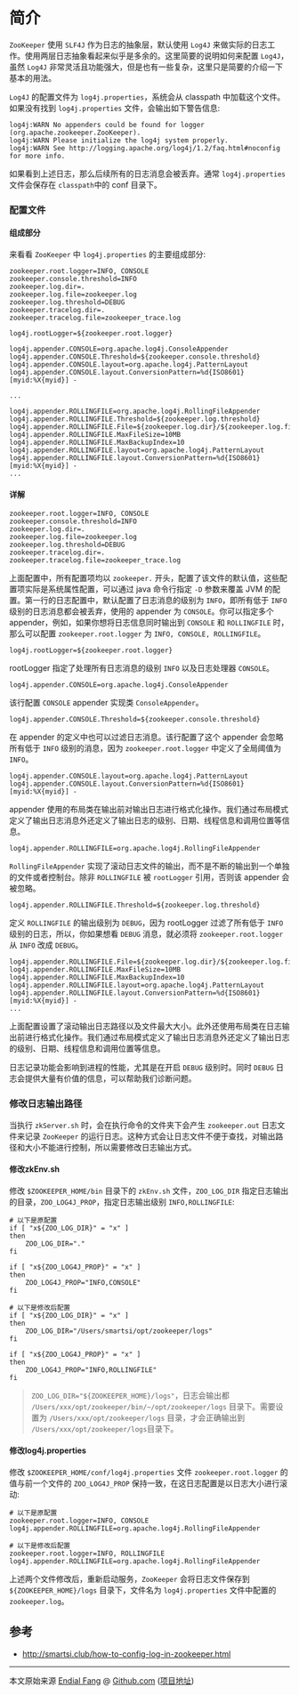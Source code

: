 # 简介

`ZooKeeper` 使用 `SLF4J` 作为日志的抽象层，默认使用 `Log4J` 来做实际的日志工作。使用两层日志抽象看起来似乎是多余的。这里简要的说明如何来配置 `Log4J`，虽然 `Log4J` 非常灵活且功能强大，但是也有一些复杂，这里只是简要的介绍一下基本的用法。

`Log4J` 的配置文件为 `log4j.properties`，系统会从 classpath 中加载这个文件。如果没有找到 `log4j.properties` 文件，会输出如下警告信息:

```
log4j:WARN No appenders could be found for logger (org.apache.zookeeper.ZooKeeper).
log4j:WARN Please initialize the log4j system properly.
log4j:WARN See http://logging.apache.org/log4j/1.2/faq.html#noconfig for more info.
```

如果看到上述日志，那么后续所有的日志消息会被丢弃。通常 `log4j.properties` 文件会保存在 `classpath`中的 conf 目录下。



### 配置文件

#### 组成部分

来看看 `ZooKeeper` 中 `log4j.properties` 的主要组成部分:

```
zookeeper.root.logger=INFO, CONSOLE
zookeeper.console.threshold=INFO  
zookeeper.log.dir=.  
zookeeper.log.file=zookeeper.log  
zookeeper.log.threshold=DEBUG  
zookeeper.tracelog.dir=.  
zookeeper.tracelog.file=zookeeper_trace.log

log4j.rootLogger=${zookeeper.root.logger}

log4j.appender.CONSOLE=org.apache.log4j.ConsoleAppender
log4j.appender.CONSOLE.Threshold=${zookeeper.console.threshold}
log4j.appender.CONSOLE.layout=org.apache.log4j.PatternLayout  
log4j.appender.CONSOLE.layout.ConversionPattern=%d{ISO8601} [myid:%X{myid}] -

...

log4j.appender.ROLLINGFILE=org.apache.log4j.RollingFileAppender
log4j.appender.ROLLINGFILE.Threshold=${zookeeper.log.threshold}
log4j.appender.ROLLINGFILE.File=${zookeeper.log.dir}/${zookeeper.log.file}  
log4j.appender.ROLLINGFILE.MaxFileSize=10MB  
log4j.appender.ROLLINGFILE.MaxBackupIndex=10  
log4j.appender.ROLLINGFILE.layout=org.apache.log4j.PatternLayout
log4j.appender.ROLLINGFILE.layout.ConversionPattern=%d{ISO8601} [myid:%X{myid}] -  
...
```



#### 详解

```
zookeeper.root.logger=INFO, CONSOLE
zookeeper.console.threshold=INFO  
zookeeper.log.dir=.  
zookeeper.log.file=zookeeper.log  
zookeeper.log.threshold=DEBUG  
zookeeper.tracelog.dir=.  
zookeeper.tracelog.file=zookeeper_trace.log
```

上面配置中，所有配置项均以 `zookeeper.` 开头，配置了该文件的默认值，这些配置项实际是系统属性配置，可以通过 java 命令行指定 `-D` 参数来覆盖 JVM 的配置。第一行的日志配置中，默认配置了日志消息的级别为 `INFO`，即所有低于 `INFO` 级别的日志消息都会被丢弃，使用的 appender 为 `CONSOLE`。你可以指定多个 appender，例如，如果你想将日志信息同时输出到 `CONSOLE` 和 `ROLLINGFILE` 时，那么可以配置 `zookeeper.root.logger` 为 `INFO, CONSOLE, ROLLINGFILE`。

```
log4j.rootLogger=${zookeeper.root.logger}
```

rootLogger 指定了处理所有日志消息的级别 `INFO` 以及日志处理器 `CONSOLE`。

```
log4j.appender.CONSOLE=org.apache.log4j.ConsoleAppender
```

该行配置 `CONSOLE` appender 实现类 `ConsoleAppender`。

```
log4j.appender.CONSOLE.Threshold=${zookeeper.console.threshold}
```

在 appender 的定义中也可以过滤日志消息。该行配置了这个 appender 会忽略所有低于 `INFO` 级别的消息，因为 `zookeeper.root.logger` 中定义了全局阈值为 `INFO`。

```
log4j.appender.CONSOLE.layout=org.apache.log4j.PatternLayout
log4j.appender.CONSOLE.layout.ConversionPattern=%d{ISO8601} [myid:%X{myid}] -
```

appender 使用的布局类在输出前对输出日志进行格式化操作。我们通过布局模式定义了输出日志消息外还定义了输出日志的级别、日期、线程信息和调用位置等信息。

```
log4j.appender.ROLLINGFILE=org.apache.log4j.RollingFileAppender
```

`RollingFileAppender` 实现了滚动日志文件的输出，而不是不断的输出到一个单独的文件或者控制台。除非 `ROLLINGFILE` 被 `rootLogger` 引用，否则该 appender 会被忽略。

```
log4j.appender.ROLLINGFILE.Threshold=${zookeeper.log.threshold}
```

定义 `ROLLINGFILE` 的输出级别为 `DEBUG`，因为 rootLogger 过滤了所有低于 `INFO` 级别的日志，所以，你如果想看 `DEBUG` 消息，就必须将 `zookeeper.root.logger` 从 `INFO` 改成 `DEBUG`。

```
log4j.appender.ROLLINGFILE.File=${zookeeper.log.dir}/${zookeeper.log.file}
log4j.appender.ROLLINGFILE.MaxFileSize=10MB  
log4j.appender.ROLLINGFILE.MaxBackupIndex=10  
log4j.appender.ROLLINGFILE.layout=org.apache.log4j.PatternLayout
log4j.appender.ROLLINGFILE.layout.ConversionPattern=%d{ISO8601} [myid:%X{myid}] -
...
```

上面配置设置了滚动输出日志路径以及文件最大大小。此外还使用布局类在日志输出前进行格式化操作。我们通过布局模式定义了输出日志消息外还定义了输出日志的级别、日期、线程信息和调用位置等信息。

日志记录功能会影响到进程的性能，尤其是在开启 `DEBUG` 级别时。同时 `DEBUG` 日志会提供大量有价值的信息，可以帮助我们诊断问题。



### 修改日志输出路径

当执行 `zkServer.sh` 时，会在执行命令的文件夹下会产生 `zookeeper.out` 日志文件来记录 `ZooKeeper` 的运行日志。这种方式会让日志文件不便于查找，对输出路径和大小不能进行控制，所以需要修改日志输出方式。



#### 修改zkEnv.sh

修改 `$ZOOKEEPER_HOME/bin` 目录下的 `zkEnv.sh` 文件，`ZOO_LOG_DIR` 指定日志输出的目录，`ZOO_LOG4J_PROP`，指定日志输出级别 `INFO,ROLLINGFILE`:

```
# 以下是原配置
if [ "x${ZOO_LOG_DIR}" = "x" ]
then
    ZOO_LOG_DIR="."
fi

if [ "x${ZOO_LOG4J_PROP}" = "x" ]
then
    ZOO_LOG4J_PROP="INFO,CONSOLE"
fi

# 以下是修改后配置
if [ "x${ZOO_LOG_DIR}" = "x" ]
then
    ZOO_LOG_DIR="/Users/smartsi/opt/zookeeper/logs"
fi

if [ "x${ZOO_LOG4J_PROP}" = "x" ]
then
    ZOO_LOG4J_PROP="INFO,ROLLINGFILE"
fi
```

> `ZOO_LOG_DIR="${ZOOKEEPER_HOME}/logs"`，日志会输出都 `/Users/xxx/opt/zookeeper/bin/~/opt/zookeeper/logs` 目录下。需要设置为 `/Users/xxx/opt/zookeeper/logs` 目录，才会正确输出到 `/Users/xxx/opt/zookeeper/logs`目录下。



#### 修改log4j.properties

修改 `$ZOOKEEPER_HOME/conf/log4j.properties` 文件 `zookeeper.root.logger` 的值与前一个文件的 `ZOO_LOG4J_PROP` 保持一致，在这日志配置是以日志大小进行滚动:

```
# 以下是原配置
zookeeper.root.logger=INFO, CONSOLE
log4j.appender.ROLLINGFILE=org.apache.log4j.RollingFileAppender

# 以下是修改后配置
zookeeper.root.logger=INFO, ROLLINGFILE
log4j.appender.ROLLINGFILE=org.apache.log4j.RollingFileAppender
```

上述两个文件修改后，重新启动服务，`ZooKeeper` 会将日志文件保存到 `${ZOOKEEPER_HOME}/logs` 目录下，文件名为 `log4j.properties` 文件中配置的 `zookeeper.log`。



## 参考

- http://smartsi.club/how-to-config-log-in-zookeeper.html



----

本文原始来源 [Endial Fang](https://github.com/endial) @ [Github.com](https://github.com) ([项目地址](https://github.com/endial/studylife.git))


